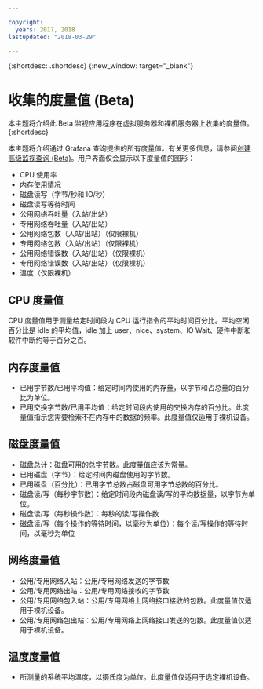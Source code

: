 ```yaml
---

copyright:
  years: 2017, 2018
lastupdated: "2018-03-29"

---
```


{:shortdesc: .shortdesc}
{:new_window: target="_blank"}

# 收集的度量值 (Beta)
本主题将介绍此 Beta 监视应用程序在虚拟服务器和裸机服务器上收集的度量值。
{:shortdesc}

本主题将介绍通过 Grafana 查询提供的所有度量值。有关更多信息，请参阅[创建高级监视查询 (Beta)](advanced_query.html)。用户界面仅会显示以下度量值的图形：
* CPU 使用率
* 内存使用情况
* 磁盘读写（字节/秒和 IO/秒）
* 磁盘读写等待时间
* 公用网络吞吐量（入站/出站）
* 专用网络吞吐量（入站/出站）
* 公用网络包数（入站/出站）（仅限裸机）
* 专用网络包数（入站/出站）（仅限裸机）
* 公用网络错误数（入站/出站）（仅限裸机）
* 专用网络错误数（入站/出站）（仅限裸机）
* 温度（仅限裸机）


## CPU 度量值
  CPU 度量值用于测量给定时间段内 CPU 运行指令的平均时间百分比。平均空闲百分比是 idle 的平均值，idle 加上 user、nice、system、IO Wait、硬件中断和软件中断约等于百分之百。

## 内存度量值
* 已用字节数/已用平均值：给定时间内使用的内存量，以字节和占总量的百分比为单位。
* 已用交换字节数/已用平均值：给定时间段内使用的交换内存的百分比。此度量值指示您需要检索不在内存中的数据的频率。此度量值仅适用于裸机设备。
  
## 磁盘度量值

* 磁盘总计：磁盘可用的总字节数。此度量值应该为常量。
* 已用磁盘（字节）：给定时间内磁盘使用的字节数。
* 已用磁盘（百分比）：已用字节总数占磁盘可用字节总数的百分比。
* 磁盘读/写（每秒字节数）：给定时间段内磁盘读/写的平均数据量，以字节为单位。
* 磁盘读/写（每秒操作数）：每秒的读/写操作数
* 磁盘读/写（每个操作的等待时间，以毫秒为单位）：每个读/写操作的等待时间，以毫秒为单位

## 网络度量值

 * 公用/专用网络入站：公用/专用网络发送的字节数
* 公用/专用网络出站：公用/专用网络接收的字节数
* 公用/专用网络包入站：公用/专用网络上网络接口接收的包数。此度量值仅适用于裸机设备。
* 公用/专用网络包出站：公用/专用网络上网络接口发送的包数。此度量值仅适用于裸机设备。

## 温度度量值
* 所测量的系统平均温度，以摄氏度为单位。此度量值仅适用于选定裸机设备。



